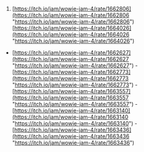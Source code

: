 1.  [https://itch.io/jam/wowie-jam-4/rate/1662806](https://itch.io/jam/wowie-jam-4/rate/1662806 "https://itch.io/jam/wowie-jam-4/rate/1662806")
[https://itch.io/jam/wowie-jam-4/rate/1664026](https://itch.io/jam/wowie-jam-4/rate/1664026 "https://itch.io/jam/wowie-jam-4/rate/1664026")


- [https://itch.io/jam/wowie-jam-4/rate/1662627](https://itch.io/jam/wowie-jam-4/rate/1662627 "https://itch.io/jam/wowie-jam-4/rate/1662627") - [https://itch.io/jam/wowie-jam-4/rate/1662773](https://itch.io/jam/wowie-jam-4/rate/1662773 "https://itch.io/jam/wowie-jam-4/rate/1662773") - [https://itch.io/jam/wowie-jam-4/rate/1663557](https://itch.io/jam/wowie-jam-4/rate/1663557 "https://itch.io/jam/wowie-jam-4/rate/1663557") - [https://itch.io/jam/wowie-jam-4/rate/1663140](https://itch.io/jam/wowie-jam-4/rate/1663140 "https://itch.io/jam/wowie-jam-4/rate/1663140") - [https://itch.io/jam/wowie-jam-4/rate/1663436](https://itch.io/jam/wowie-jam-4/rate/1663436 "https://itch.io/jam/wowie-jam-4/rate/1663436")